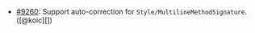 * [#9260](https://github.com/rubocop-hq/rubocop/pull/9260): Support auto-correction for `Style/MultilineMethodSignature`. ([@koic][])

